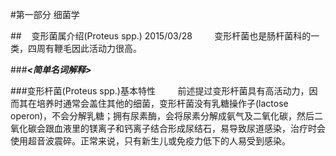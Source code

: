 #第一部分 细菌学

##&nbsp;&nbsp;&nbsp;&nbsp;变形菌属介绍(Proteus spp.) 2015/03/28
&nbsp;&nbsp;&nbsp;&nbsp;&nbsp;&nbsp;&nbsp;&nbsp;变形杆菌也是肠杆菌科的一类，四周有鞭毛因此活动力很高。

###___<简单名词解释>___

###变形杆菌(Proteus spp.)基本特性
&nbsp;&nbsp;&nbsp;&nbsp;&nbsp;&nbsp;&nbsp;&nbsp;前述提过变形杆菌具有高活动力，因而其在培养时通常会盖住其他的细菌，变形杆菌没有乳糖操作子(lactose operon)，不会分解乳糖；拥有尿素酶，会将尿素分解成氨气及二氧化碳，然后二氧化碳会跟血液里的镁离子和钙离子结合形成尿结石，易导致尿道感染，治疗时会使用超音波震碎。正常来说，只有新生儿或免疫力低下的人易受到感染。